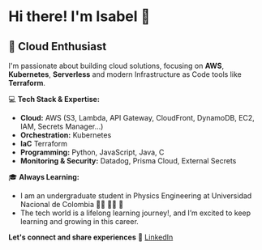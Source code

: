# Hi there! I'm Isabel 👋

## 🔧 Cloud Enthusiast
I'm passionate about building cloud solutions, focusing on **AWS**, **Kubernetes**, **Serverless** and modern Infrastructure as Code tools like **Terraform**. 
 



💻 **Tech Stack & Expertise:**  
- **Cloud:** AWS (S3, Lambda, API Gateway, CloudFront, DynamoDB, EC2, IAM, Secrets Manager...)
- **Orchestration:** Kubernetes 
- **IaC** Terraform  
- **Programming:** Python, JavaScript, Java, C 
- **Monitoring & Security:** Datadog, Prisma Cloud, External Secrets


🎓 **Always Learning:**  
- I am an undergraduate student in Physics Engineering at Universidad Nacional de Colombia 👩‍🔬 👩‍💻 🍎
- The tech world is a lifelong learning journey!, and I’m excited to keep learning and growing in this career. 


**Let's connect and share experiences**
🤝 [LinkedIn](https://www.linkedin.com/in/isabel-puerta-alvarez-if/)  



<!--
**ipuertaa/ipuertaa** is a ✨ _special_ ✨ repository because its `README.md` (this file) appears on your GitHub profile.

Here are some ideas to get you started:

- 🔭 I’m currently working on ...
- 🌱 I’m currently learning ...
- 👯 I’m looking to collaborate on ...
- 🤔 I’m looking for help with ...
- 💬 Ask me about ...
- 📫 How to reach me: ...
- 😄 Pronouns: ...
- ⚡ Fun fact: ...
-->
